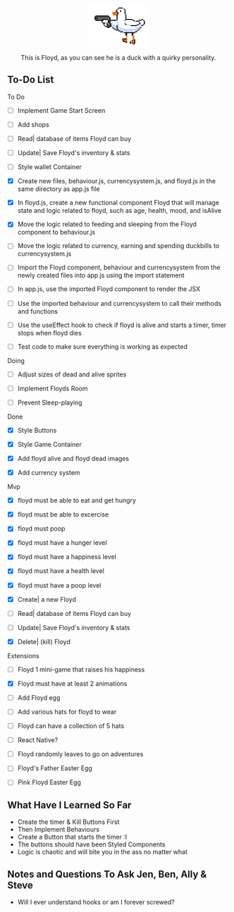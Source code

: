 
<div style="text-align:center;">
  <img src="/src/images/floyd.gif" alt="This is moving" />
</div>

<p align="center">
This is Floyd, as you can see he is a duck with a quirky personality. 
</p>

## To-Do List
To Do
- [ ] Implement Game Start Screen
- [ ] Add shops
- [ ] Read| database of items Floyd can buy
- [ ] Update| Save Floyd's inventory & stats
- [ ] Style wallet Container
- [X] Create new files, behaviour.js, currencysystem.js, and floyd.js in the same directory as app.js file
- [X] In floyd.js, create a new functional component Floyd that will manage state and logic related to floyd, such as age,  health, mood, and isAlive
- [X] Move the logic related to feeding and sleeping from the Floyd component to behaviour.js <!-- Why on earth did I think this would work-->
- [ ] Move the logic related to currency, earning and spending duckbills to currencysystem.js <!-- This good tho-->
- [ ] Import the Floyd component, behaviour and currencysystem from the newly created files into app.js using the import statement
- [ ] In app.js, use the imported Floyd component to render the JSX
- [ ] Use the imported behaviour and currencysystem to call their methods and functions
- [ ] Use the useEffect hook to check if floyd is alive and starts a timer, timer stops when floyd dies
- [ ] Test code to make sure everything is working as expected



Doing
- [ ] Adjust sizes of dead and alive sprites
- [ ] Implement Floyds Room
- [ ] Prevent Sleep-playing <!-- kind of got this working? --> 



Done
- [X] Style Buttons
- [X] Style Game Container
- [X] Add floyd alive and floyd dead images
- [X] Add currency system


Mvp
- [X] floyd must be able to eat and get hungry 
- [X] floyd must be able to excercise 
- [X] floyd must poop 
- [X] floyd must have a hunger level 
- [X] floyd must have a happiness level
- [X] floyd must have a health level
- [X] floyd must have a poop level
- [X] Create| a new Floyd
- [ ] Read| database of items Floyd can buy
- [ ] Update| Save Floyd's inventory & stats
- [X] Delete| (kill) Floyd


Extensions
- [ ] Floyd 1 mini-game that raises his happiness
- [X] Floyd must have at least 2 animations 
- [ ] Add Floyd egg
- [ ] Add various hats for floyd to wear
- [ ] Floyd can have a collection of 5 hats
- [ ] React Native?
- [ ] Floyd randomly leaves to go on adventures
- [ ] Floyd's Father Easter Egg
- [ ] Pink Floyd Easter Egg


## What Have I Learned So Far

- Create the timer & Kill Buttons First
- Then Implement Behaviours
- Create a Button that starts the timer :I 
- The buttons should have been Styled Components
- Logic is chaotic and will bite you in the ass no matter what

## Notes and Questions To Ask Jen, Ben, Ally & Steve
- Will I ever understand hooks or am I forever screwed?
